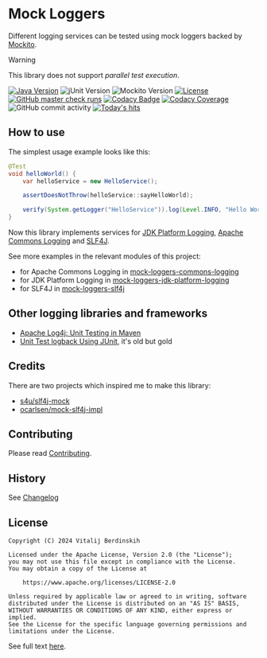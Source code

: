 # Mock Loggers

Different logging services can be tested using mock loggers backed by [Mockito][].

> [!WARNING]
> This library does not support _parallel test execution_.

[![Java Version][java-version]][jdk-download]
![jUnit Version][junit-version]
![Mockito Version][mockito-version]
[![License](https://img.shields.io/badge/license-Apache%202.0-blue.svg?style=flat)](https://www.apache.org/licenses/LICENSE-2.0.html)  
[![GitHub master check runs][github-master-check-runs]][github-master-check-runs-link]
[![Codacy Badge][codacy-badge]][codacy-badge-link]
[![Codacy Coverage][codacy-coverage]][codacy-coverage-link]
![GitHub commit activity][github-commit-activity]
[![Today's hits][today-hits]][today-hits-link]

## How to use

The simplest usage example looks like this:
```java
@Test
void helloWorld() {
    var helloService = new HelloService();

    assertDoesNotThrow(helloService::sayHelloWorld);

    verify(System.getLogger("HelloService")).log(Level.INFO, "Hello World!");
}
```

Now this library implements services for [JDK Platform Logging][jdk-logging],
[Apache Commons Logging][commons-logging] and [SLF4J][slf4j].

See more examples in the relevant modules of this project:

- for Apache Commons Logging in [mock-loggers-commons-logging](commons-logging)
- for JDK Platform Logging in [mock-loggers-jdk-platform-logging](jdk-platform-logging)
- for SLF4J in [mock-loggers-slf4j](slf4j)

## Other logging libraries and frameworks

- [Apache Log4j: Unit Testing in Maven][log4j-unit-testing-in-maven]
- [Unit Test logback Using JUnit][logback-unit-test-using-junit], it's old but gold

## Credits

There are two projects which inspired me to make this library:

- [s4u/slf4j-mock][slf4j-mock]
- [ocarlsen/mock-slf4j-impl][mock-slf4j-impl]

## Contributing

Please read [Contributing](contributing.md).

## History

See [Changelog](changelog.md)

## License

```
Copyright (C) 2024 Vitalij Berdinskih

Licensed under the Apache License, Version 2.0 (the "License");
you may not use this file except in compliance with the License.
You may obtain a copy of the License at

    https://www.apache.org/licenses/LICENSE-2.0

Unless required by applicable law or agreed to in writing, software
distributed under the License is distributed on an "AS IS" BASIS,
WITHOUT WARRANTIES OR CONDITIONS OF ANY KIND, either express or implied.
See the License for the specific language governing permissions and
limitations under the License.
```

See full text [here](LICENSE "the LICENSE file").

[Mockito]: https://site.mockito.org

[jdk-logging]: https://www.baeldung.com/java-9-logging-api "Java Platform Logging API"

[commons-logging]: https://commons.apache.org/proper/commons-logging/

[slf4j]: https://www.slf4j.org/

[java-version]: https://img.shields.io/static/v1?label=Java&message=11&color=blue&logoColor=E23D28

[jdk-download]: https://www.oracle.com/java/technologies/downloads/#java11

[junit-version]: https://img.shields.io/static/v1?label=jUnit&message=5.11.3&color=blue&logo=junit5&logoColor=E23D28

[mockito-version]: https://img.shields.io/static/v1?label=Mockito&message=5.14.2&color=blue&logoColor=E23D28

[github-master-check-runs]: https://img.shields.io/github/check-runs/vitalijr2/mock-loggers/master

[github-master-check-runs-link]: https://github.com/vitalijr2/mock-loggers/actions?query=branch%3Amaster

[codacy-badge]: https://app.codacy.com/project/badge/Grade/3c0345d6db684e388deb3357362526c0

[codacy-badge-link]: https://app.codacy.com/gh/vitalijr2/mock-loggers/dashboard?utm_source=gh&utm_medium=referral&utm_content=&utm_campaign=Badge_grade

[codacy-coverage]: https://app.codacy.com/project/badge/Coverage/3c0345d6db684e388deb3357362526c0

[codacy-coverage-link]: https://app.codacy.com/gh/vitalijr2/mock-loggers/dashboard?utm_source=gh&utm_medium=referral&utm_content=&utm_campaign=Badge_coverage

[github-commit-activity]: https://img.shields.io/github/commit-activity/y/vitalijr2/mock-loggers

[today-hits]: https://hits.sh/github.com/vitalijr2/mock-loggers.svg?view=today-total&label=today's%20hits

[today-hits-link]: https://hits.sh/github.com/vitalijr2/mock-loggers/

[log4j-unit-testing-in-maven]: https://logging.apache.org/log4j/2.3.x/manual/configuration.html#UnitTestingInMaven

[logback-unit-test-using-junit]: https://www.iamninad.com/posts/unit-test-logback-using-junit/

[slf4j-mock]: https://github.com/s4u/slf4j-mock

[mock-slf4j-impl]: https://github.com/ocarlsen/mock-slf4j-impl
